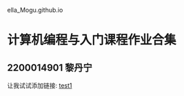 ella_Mogu.github.io

# 计算机编程与入门课程作业合集

## 2200014901 黎丹宁
让我试试添加链接:
[test1](https://ella_Mogu.github.io/)
